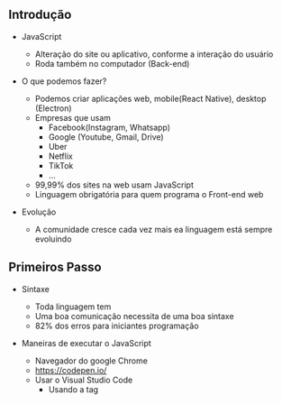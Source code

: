 ## Introdução ##
- JavaScript
  - Alteração do site ou aplicativo, conforme a interação do usuário
  - Roda também no computador (Back-end)

- O que podemos fazer?
  - Podemos criar aplicações web, mobile(React Native), desktop (Electron)
  - Empresas que usam
    - Facebook(Instagram, Whatsapp)
    - Google (Youtube, Gmail, Drive)
    - Uber
    - Netflix
    - TikTok
    - ...
  - 99,99% dos sites na web usam JavaScript
  - Linguagem obrigatória para quem programa o Front-end web

- Evolução
  - A comunidade cresce cada vez mais ea linguagem está sempre evoluindo

## Primeiros Passo ##
- Sintaxe
  - Toda linguagem tem
  - Uma boa comunicação necessita de uma boa sintaxe
  - 82% dos erros para iniciantes programação

- Maneiras de executar o JavaScript
  - Navegador do google Chrome
  - https://codepen.io/
  - Usar o Visual Studio Code
    - Usando a tag <script>
    - Obrir no navegador

- Comentarios
  - // --> comentario em linha
  - /* */ --> comentário de bloco
  
## Tipos de dados ##
- Introdução
  - Gramática
    - Elementos de linguagem e suas combinações
    - A arte de falar e escrever corretamente
  - Vocabulário
    - Conjunto de termos e expressões
    - Agupamento de palavras
  - Precisamos saber como escrever
  - precisamos saber os significados
  - Precisamos continuar aprendendo, para crescer nosso vocabulário

- String
  - Cadeia de caracteres
    - "" --> aspas duplas
    - '' --> aspas simples
    - ´´ --> template literals ou template string

- Number
  - Numeros
    - 33 --> inteiro
    - 12.5 --> reais
    - NaN --> not a number
    - Infinity --> infinito

- Boolean
  - Somente 2 valores 
    - True --> Verdadeiro
    - False --> falso

- Undefined vs null
  - Undefined --> Indefinido
  - Null
    - Nulo
    - objeto que não possui nada dentro
    - Diferente de indefinido

- Object
  - Ojeto
  - Propriedades / Atributos
  - Funcionalidades / Métodos
  - Ex...
    - { propriedade: valor}

- Array(Vetores)
  - Uma lista
  - Argumento de dado
  - Ex...
    - ["Mayk", 36]

- Conclusão
  - Tipos de dados
    - Conforme o ECMAScript standard temos 9 tipos de dados
  
  - Data Types
    - Primitivo / Primitive value
    - Structural
    - Structural Primitive
  
  - Primitivos
    - String
    - Number
    - Boolean
    - Undefined
    - Symbol
    - BigInt
  
  - Estruturais
    - Object
      - Array
      - Map
      - Set
      - Date
      * ...
    - Function
  
  - Primitivo Estrutural / Structural Root Primitiva
    - Null

    
## Variáveis ##
- Conhecendo as variáveis
  - Nomes simbólicos para receber algum valor
  - Atalhos de código
  - Identificadores
  - 3 palavra reservadas para criar uma variável
    - var
    - let
    - const
  
- Tipos dinâmicos
  - O JS é uma linguagem fracamente tipada e dinâmica
  - Variáveis não precisam ter um tipo previamente definido
  - Podemos mudar o conteúdo da variável

- Scope e var, let Const
  - Scope
    - Escopo determina a visibilidade de alguma variável no JS
  - Var
    - Permite leitura de diferentes scopos
  - Let e Const
    - Permite leitura da variável apenas dentro do escopo que ela se encontra

- Nomeando variáveis
  - Js é case-sensitive
  - JS aceita a cadeia de caracteres Unicode
  - Posso:
    - Iniciar com esses caracteres especiais: $
    - Iniciar com letras
    - colocar acentos
    - Letras maísculas e minúsculas fazem diferença
  - Não posso
    - Iniciar com números
    - Colocar espaçõs vazios
  - Ideal
    - Criar nomes que fazem sentido
    - Que explique o que a variável é ou faz
    - camelCase
    - snake_case
    - Escrever em inglês


## Praticando e Avançado ##
- Declaration assingnment var
  - Ex...
    - var name --> Declara
    - name = "mike" --> atribui
    - console.log(typeof name) --> verifica o nome

- Agrupando declarações
  - Ex...
    - let age, isHuman --> Declaração de variável agrupada
    - age = 18
    - isHuman = true
    - console.log(name, age, isHuman)

-Concatenando e interpolando variáveis
  - Ex...
    console.log('O ' + ' tem ' + age + ' anos.')
  - Ex...
    - Interpolando valores com template literals or template strings
      - console.log(`O ${name} tem ${age} anos.`)

- Objects
  - Ex...
    - const person = { 
      name: 'John',
      age: 30,
      weight: 88.6,
      isAdmin: true
    }
    - console.log(person) --> imprime o objeto
    -console.log(person.age) --> imprime um atributo do objeto

- Arrays
  - Ex...
    - const animals = [
      'Lion',
      'Monkey',
      'Cat'
    ]
    - console.log(animals[0]) --> Para imprimir a posição do array


## Funções ##
- Functions
  - Agrupar código
  - Ajuda e explicar melhor o código
  - Ajuda a repetir código
  - Ex de criação da função
    - function nomeDaFuncao() {

    }
  -Ex para executar/chamar a função
    - nomeDaFuncao()

- Argumentos e Parâmetros
  
  


## Manipulando dados ##

## Expressões e Operadores ##

## Condicionais e controle de fluxo ##
